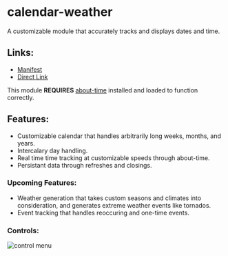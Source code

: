# calendar-weather
A customizable module that accurately tracks and displays dates and time.
## Links:
* [Manifest](https://github.com/DasSauerkraut/calendar-weather/blob/master/package/module.json)
* [Direct Link](https://github.com/DasSauerkraut/calendar-weather/blob/master/package/calendar-weather-v1.0.0.zip)

This module **REQUIRES** [about-time](https://gitlab.com/tposney/about-time) installed and loaded to function correctly.
## Features:
* Customizable calendar that handles arbitrarily long weeks, months, and years. 
* Intercalary day handling.
* Real time time tracking at customizable speeds through about-time.
* Persistant data through refreshes and closings.
### Upcoming Features:
* Weather generation that takes custom seasons and climates into consideration, and generates extreme weather events like tornados.
* Event tracking that handles reoccuring and one-time events.
### Controls:
![control menu](https://i.imgur.com/yUysSNH.png)
